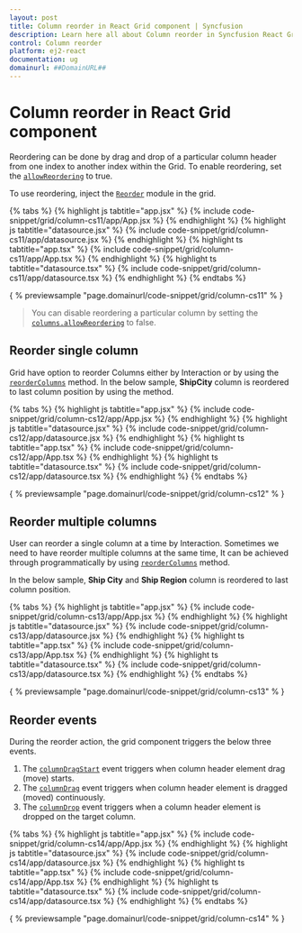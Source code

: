 ```yaml
---
layout: post
title: Column reorder in React Grid component | Syncfusion
description: Learn here all about Column reorder in Syncfusion React Grid component of Syncfusion Essential JS 2 and more.
control: Column reorder 
platform: ej2-react
documentation: ug
domainurl: ##DomainURL##
---
```


# Column reorder in React Grid component

Reordering can be done by drag and drop of a particular column header from one index to another index within the Grid.
To enable reordering, set the [`allowReordering`](https://ej2.syncfusion.com/angular/documentation/api/grid/#allowreordering) to true.

To use reordering, inject the [`Reorder`](https://ej2.syncfusion.com/angular/documentation/api/grid/reorder/) module in the grid.

{% tabs %}
{% highlight js tabtitle="app.jsx" %}
{% include code-snippet/grid/column-cs11/app/App.jsx %}
{% endhighlight %}
{% highlight js tabtitle="datasource.jsx" %}
{% include code-snippet/grid/column-cs11/app/datasource.jsx %}
{% endhighlight %}
{% highlight ts tabtitle="app.tsx" %}
{% include code-snippet/grid/column-cs11/app/App.tsx %}
{% endhighlight %}
{% highlight ts tabtitle="datasource.tsx" %}
{% include code-snippet/grid/column-cs11/app/datasource.tsx %}
{% endhighlight %}
{% endtabs %}

{ % previewsample "page.domainurl/code-snippet/grid/column-cs11" % }

> You can disable reordering a particular column by setting the [`columns.allowReordering`](https://ej2.syncfusion.com/angular/documentation/api/grid/column/#allowreordering) to false.

## Reorder single column

Grid have option to reorder Columns either by Interaction or by using the [`reorderColumns`](https://ej2.syncfusion.com/angular/documentation/api/grid/reorder/#reordercolumns) method. In the below sample, **ShipCity** column is reordered to last column position by using the method.

{% tabs %}
{% highlight js tabtitle="app.jsx" %}
{% include code-snippet/grid/column-cs12/app/App.jsx %}
{% endhighlight %}
{% highlight js tabtitle="datasource.jsx" %}
{% include code-snippet/grid/column-cs12/app/datasource.jsx %}
{% endhighlight %}
{% highlight ts tabtitle="app.tsx" %}
{% include code-snippet/grid/column-cs12/app/App.tsx %}
{% endhighlight %}
{% highlight ts tabtitle="datasource.tsx" %}
{% include code-snippet/grid/column-cs12/app/datasource.tsx %}
{% endhighlight %}
{% endtabs %}

{ % previewsample "page.domainurl/code-snippet/grid/column-cs12" % }

## Reorder multiple columns

User can reorder a single column at a time by Interaction. Sometimes we need to have reorder multiple columns at the same time, It can be achieved through programmatically by using [`reorderColumns`](https://ej2.syncfusion.com/angular/documentation/api/grid/reorder/#reordercolumns) method.

In the below sample, **Ship City** and **Ship Region** column is reordered to last column position.

{% tabs %}
{% highlight js tabtitle="app.jsx" %}
{% include code-snippet/grid/column-cs13/app/App.jsx %}
{% endhighlight %}
{% highlight js tabtitle="datasource.jsx" %}
{% include code-snippet/grid/column-cs13/app/datasource.jsx %}
{% endhighlight %}
{% highlight ts tabtitle="app.tsx" %}
{% include code-snippet/grid/column-cs13/app/App.tsx %}
{% endhighlight %}
{% highlight ts tabtitle="datasource.tsx" %}
{% include code-snippet/grid/column-cs13/app/datasource.tsx %}
{% endhighlight %}
{% endtabs %}

{ % previewsample "page.domainurl/code-snippet/grid/column-cs13" % }

## Reorder events

During the reorder action, the grid component triggers the below three events.

1. The [`columnDragStart`](https://ej2.syncfusion.com/angular/documentation/api/grid/#columndragstart) event triggers when column header element drag (move) starts.
2. The [`columnDrag`](https://ej2.syncfusion.com/angular/documentation/api/grid/#columnDrag) event triggers when column header element is dragged (moved) continuously.
3. The [`columnDrop`](https://ej2.syncfusion.com/angular/documentation/api/grid/#columnDrop) event triggers when a column header element is dropped on the target column.

{% tabs %}
{% highlight js tabtitle="app.jsx" %}
{% include code-snippet/grid/column-cs14/app/App.jsx %}
{% endhighlight %}
{% highlight js tabtitle="datasource.jsx" %}
{% include code-snippet/grid/column-cs14/app/datasource.jsx %}
{% endhighlight %}
{% highlight ts tabtitle="app.tsx" %}
{% include code-snippet/grid/column-cs14/app/App.tsx %}
{% endhighlight %}
{% highlight ts tabtitle="datasource.tsx" %}
{% include code-snippet/grid/column-cs14/app/datasource.tsx %}
{% endhighlight %}
{% endtabs %}

{ % previewsample "page.domainurl/code-snippet/grid/column-cs14" % }
